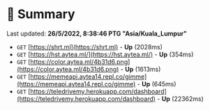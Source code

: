 # 📖 Summary
Last updated: **26/5/2022, 8:38:46 PTG "Asia/Kuala_Lumpur"**

- `GET` [https://shrt.ml](https://shrt.ml) - **Up** (2028ms)
- `GET` [https://hst.aytea.ml/](https://hst.aytea.ml/) - **Up** (354ms)
- `GET` [https://color.aytea.ml/4b31d6.png](https://color.aytea.ml/4b31d6.png) - **Up** (1613ms)
- `GET` [https://memeapi.aytea14.repl.co/gimme](https://memeapi.aytea14.repl.co/gimme) - **Up** (645ms)
- `GET` [https://teledrivemy.herokuapp.com/dashboard](https://teledrivemy.herokuapp.com/dashboard) - **Up** (22362ms)
